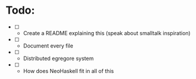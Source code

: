 # Todo:

- [ ] - Create a README explaining this (speak about smalltalk inspiration)
- [ ] - Document every file
- [ ] - Distributed egregore system
- [ ] - How does NeoHaskell fit in all of this